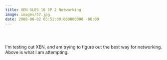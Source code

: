 ```yaml
---
title: XEN SLES 10 SP 2 Networking
image: images/57.jpg
date: 2008-06-02 05:51:00.000000000 -06:00
---
```

<a onblur="try {parent.deselectBloggerImageGracefully();} catch(e) {}" href="http://1.bp.blogspot.com/_kYEysMxY62I/SERCLLzC6BI/AAAAAAAABmc/2c89mmYuXGE/s1600-h/XenConfiguration.png"><img style="margin: 0px auto 10px; display: block; text-align: center; cursor: pointer;" src="/images/old/XenConfiguration.png" alt="" id="BLOGGER_PHOTO_ID_5207359829060020242" border="0" /></a><br /><br />I'm testing out XEN, and am trying to figure out the best way for networking.  Above is what I am attempting.
